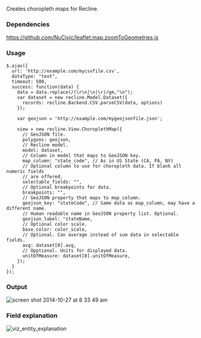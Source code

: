 Creates choropleth maps for Recline.

### Dependencies

https://github.com/NuCivic/leaflet.map.zoomToGeometries.js

### Usage

```
$.ajax({
  url: 'http://example.com/mycsvfile.csv',
  dataType: "text",
  timeout: 500,
  success: function(data) {
    data = data.replace(/(\r\n|\n|\r)/gm,"\n");
    var dataset = new recline.Model.Dataset({
      records: recline.Backend.CSV.parseCSV(data, options)
    });

    var geojson = 'http://example.com/mygeojsonfile.json';

    view = new recline.View.ChoroplethMap({
      // GeoJSON file.
      polygons: geojson,
      // Recline model.
      model: dataset,
      // Column in model that maps to GeoJSON key.
      map_column: "state_code", // As in US State (CA, PA, NY)
      // Optional column to use for choropleth data. If blank all numeric fields
      // are offered.
      selectable_fields: "",
      // Optional breakpoints for data.
      breakpoints: "",
      // GeoJSON property that maps to map_column.
      geojson_key: "stateCode", // Same data as map_column, may have a different name.
      // Human readable name in GeoJSON property list. Optional.
      geojson_label: "stateName,
      // Optional color scale.
      base_color: color_scale,
      // Optional. Can average instead of sum data in selectable fields.
      avg: dataset[0].avg,
      // Opptional. Units for displayed data.
      unitOfMeasure: dataset[0].unitOfMeasure,
    });
  }
});
```

### Output
![screen shot 2014-10-27 at 8 33 49 am](https://cloud.githubusercontent.com/assets/512243/4791528/f5086486-5ddd-11e4-9a7b-cf097f02a294.png)

### Field explanation
![viz_entity_explanation](https://cloud.githubusercontent.com/assets/512243/4800527/327bbd06-5e27-11e4-9332-20eead9c9b9a.png)
